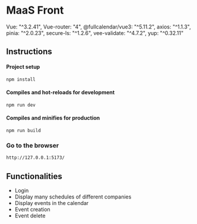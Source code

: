 # MaaS Front

Vue: "^3.2.41",
Vue-router: "4",
@fullcalendar/vue3: "^5.11.2",
axios: "^1.1.3",
pinia: "^2.0.23",
secure-ls: "^1.2.6",
vee-validate: "^4.7.2",
yup: "^0.32.11"

## Instructions
#### Project setup

```
npm install
```

#### Compiles and hot-reloads for development

```
npm run dev
```

#### Compiles and minifies for production

```
npm run build
```

### Go to the browser

```bash
http://127.0.0.1:5173/
```

## Functionalities
- Login
- Display many schedules of different companies
- Display events in the calendar
- Event creation
- Event delete